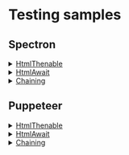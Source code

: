 # Testing samples

## Spectron

<details><summary><a href="../../samples/spectron/HtmlThenable.test.s">
  HtmlThenable
  </a></summary>
    An example of checking the properties of html elements. Written in promise chaining style.
</details>

<details><summary><a href="../../samples/spectron/HtmlAwait.test.s">
  HtmlAwait
  </a></summary>
    An example of checking the properties of html elements. Written with usage of async/await.
</details>

<details><summary><a href="../../samples/spectron/Chaining.test.s">
  Chaining
  </a></summary>
    Example of spectron commands chaining.
</details>

## Puppeteer

<details><summary><a href="../../samples/puppeteer/HtmlThenable.test.s">
  HtmlThenable
  </a></summary>
    An example of checking the properties of html elements. Written in promise chaining style.
</details>

<details><summary><a href="../../samples/puppeteer/HtmlAwait.test.s">
  HtmlAwait
  </a></summary>
    An example of checking the properties of html elements. Written with usage of async/await.
</details>

<details><summary><a href="../../samples/puppeteer/Chaining.test.s">
  Chaining
  </a></summary>
    Example of puppeteer commands chaining.
</details>